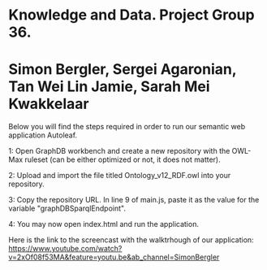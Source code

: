 # Knowledge and Data. Project Group 36.
# Simon Bergler, Sergei Agaronian, Tan Wei Lin Jamie, Sarah Mei Kwakkelaar

Below you will find the steps required in order to run our semantic web application Autoleaf. 

1: Open GraphDB workbench and create a new repository with the OWL-Max ruleset (can be either optimized or not, it does not matter).

2: Upload and import the file titled Ontology_v12_RDF.owl into your repository.

3: Copy the repository URL. In line 9 of main.js, paste it as the value for the variable "graphDBSparqlEndpoint".

4: You may now open index.html and run the application.

Here is the link to the screencast with the walktrhough of our application: https://www.youtube.com/watch?v=2xOf08f53MA&feature=youtu.be&ab_channel=SimonBergler
